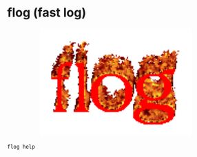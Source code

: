# flog (fast log)

<p align="center">
  <img width="70%" src="/flog_logo.gif">
</p>

```
flog help
```
